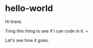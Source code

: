 # hello-world

Hi there.  

Tring this thing to see if I can code in it.  +

Let's see how it goes.
